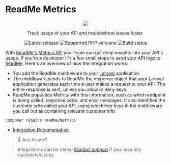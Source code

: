 # ReadMe Metrics

<p align="center">
  <img src="https://user-images.githubusercontent.com/33762/182927634-2aebeb46-c215-4ac3-9e98-61f931e33583.png" />
</p>

<p align="center">
  Track usage of your API and troubleshoot issues faster.
</p>

<p align="center">
  <a href="https://packagist.org/packages/readme/metrics"><img src="https://img.shields.io/packagist/v/readme/metrics.svg?style=for-the-badge" alt="Latest release"></a>
  <a href="https://packagist.org/packages/readme/metrics"><img src="https://img.shields.io/packagist/php-v/readme/metrics.svg?style=for-the-badge" alt="Supported PHP versions"></a>
  <a href="https://github.com/readmeio/metrics-sdks"><img src="https://img.shields.io/github/workflow/status/readmeio/metrics-sdks/php.svg?style=for-the-badge" alt="Build status"></a>
</p>

With [ReadMe's Metrics API](https://readme.com/metrics) your team can get deep insights into your API's usage. If you're a developer it's a few small steps to send your API logs to [ReadMe](http://readme.com/). Here's an overview of how the integration works:

* You add the ReadMe middleware to your [Laravel](https://laravel.com/) application.
* The middleware sends to ReadMe the response object that your Laravel application generates each time a user makes a request to your API. The entire response is sent, unless you allow or deny keys.
* ReadMe populates Metrics with this information, such as which endpoint is being called, response code, and error messages. It also identifies the customer who called your API, using whichever keys in the middleware you call out as containing relevant customer info.

```
composer require readme/metrics
```

* [Integration Documentation](https://docs.readme.com/docs/sending-logs-to-readme-with-php-laravel)

> 🚧 Any Issues?
>
> Integrations can be tricky! [Contact support](https://docs.readme.com/guides/docs/contact-support) if you have any questions/issues.

